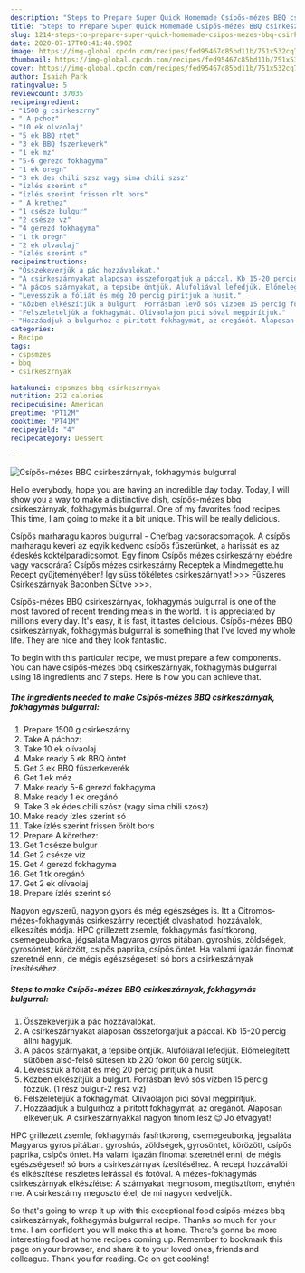 ```yaml
---
description: "Steps to Prepare Super Quick Homemade Csípős-mézes BBQ csirkeszárnyak, fokhagymás bulgurral"
title: "Steps to Prepare Super Quick Homemade Csípős-mézes BBQ csirkeszárnyak, fokhagymás bulgurral"
slug: 1214-steps-to-prepare-super-quick-homemade-csipos-mezes-bbq-csirkeszarnyak-fokhagymas-bulgurral
date: 2020-07-17T00:41:48.990Z
image: https://img-global.cpcdn.com/recipes/fed95467c85bd11b/751x532cq70/csipos-mezes-bbq-csirkeszarnyak-fokhagymas-bulgurral-recept-foto.jpg
thumbnail: https://img-global.cpcdn.com/recipes/fed95467c85bd11b/751x532cq70/csipos-mezes-bbq-csirkeszarnyak-fokhagymas-bulgurral-recept-foto.jpg
cover: https://img-global.cpcdn.com/recipes/fed95467c85bd11b/751x532cq70/csipos-mezes-bbq-csirkeszarnyak-fokhagymas-bulgurral-recept-foto.jpg
author: Isaiah Park
ratingvalue: 5
reviewcount: 37035
recipeingredient:
- "1500 g csirkeszrny"
- " A pchoz"
- "10 ek olvaolaj"
- "5 ek BBQ ntet"
- "3 ek BBQ fszerkeverk"
- "1 ek mz"
- "5-6 gerezd fokhagyma"
- "1 ek oregn"
- "3 ek des chili szsz vagy sima chili szsz"
- "ízlés szerint s"
- "ízlés szerint frissen rlt bors"
- " A krethez"
- "1 csésze bulgur"
- "2 csésze vz"
- "4 gerezd fokhagyma"
- "1 tk oregn"
- "2 ek olvaolaj"
- "ízlés szerint s"
recipeinstructions:
- "Összekeverjük a pác hozzávalókat."
- "A csirkeszárnyakat alaposan összeforgatjuk a páccal. Kb 15-20 percig állni hagyjuk."
- "A pácos szárnyakat, a tepsibe öntjük. Alufóliával lefedjük. Előmelegített sütőben alsó-felső sütésen kb 220 fokon 60 percig sütjük."
- "Levesszük a fóliát és még 20 percig pirítjuk a husit."
- "Közben elkészítjük a bulgurt. Forrásban levő sós vízben 15 percig főzzük. (1 rész bulgur-2 rész víz)"
- "Felszeleteljük a fokhagymát. Olívaolajon pici sóval megpirítjuk."
- "Hozzáadjuk a bulgurhoz a pirított fokhagymát, az oregánót. Alaposan elkeverjük. A csirkeszárnyakkal nagyon finom lesz 😉 Jó étvágyat!"
categories:
- Recipe
tags:
- cspsmzes
- bbq
- csirkeszrnyak

katakunci: cspsmzes bbq csirkeszrnyak 
nutrition: 272 calories
recipecuisine: American
preptime: "PT12M"
cooktime: "PT41M"
recipeyield: "4"
recipecategory: Dessert

---
```



![Csípős-mézes BBQ csirkeszárnyak, fokhagymás bulgurral](https://img-global.cpcdn.com/recipes/fed95467c85bd11b/751x532cq70/csipos-mezes-bbq-csirkeszarnyak-fokhagymas-bulgurral-recept-foto.jpg)

Hello everybody, hope you are having an incredible day today. Today, I will show you a way to make a distinctive dish, csípős-mézes bbq csirkeszárnyak, fokhagymás bulgurral. One of my favorites food recipes. This time, I am going to make it a bit unique. This will be really delicious.

Csípős marharagu kapros bulgurral - Chefbag vacsoracsomagok. A csípős marharagu keveri az egyik kedvenc csípős fűszerünket, a harissát és az édeskés koktélparadicsomot. Egy finom Csípős mézes csirkeszárny ebédre vagy vacsorára? Csípős mézes csirkeszárny Receptek a Mindmegette.hu Recept gyűjteményében! Így süss tökéletes csirkeszárnyat! &gt;&gt;&gt; Fűszeres Csirkeszárnyak Baconben Sütve &gt;&gt;&gt;.

Csípős-mézes BBQ csirkeszárnyak, fokhagymás bulgurral is one of the most favored of recent trending meals in the world. It is appreciated by millions every day. It's easy, it is fast, it tastes delicious. Csípős-mézes BBQ csirkeszárnyak, fokhagymás bulgurral is something that I've loved my whole life. They are nice and they look fantastic.


To begin with this particular recipe, we must prepare a few components. You can have csípős-mézes bbq csirkeszárnyak, fokhagymás bulgurral using 18 ingredients and 7 steps. Here is how you can achieve that.

<!--inarticleads1-->

##### The ingredients needed to make Csípős-mézes BBQ csirkeszárnyak, fokhagymás bulgurral:

1. Prepare 1500 g csirkeszárny
1. Take  A páchoz:
1. Take 10 ek olívaolaj
1. Make ready 5 ek BBQ öntet
1. Get 3 ek BBQ fűszerkeverék
1. Get 1 ek méz
1. Make ready 5-6 gerezd fokhagyma
1. Make ready 1 ek oregánó
1. Take 3 ek édes chili szósz (vagy sima chili szósz)
1. Make ready ízlés szerint só
1. Take ízlés szerint frissen őrölt bors
1. Prepare  A körethez:
1. Get 1 csésze bulgur
1. Get 2 csésze víz
1. Get 4 gerezd fokhagyma
1. Get 1 tk oregánó
1. Get 2 ek olívaolaj
1. Prepare ízlés szerint só


Nagyon egyszerű, nagyon gyors és még egészséges is. Itt a Citromos-mézes-fokhagymás csirkeszárny receptjét olvashatod: hozzávalók, elkészítés módja. HPC grillezett zsemle, fokhagymás fasírtkorong, csemegeuborka, jégsaláta Magyaros gyros pitában. gyroshús, zöldségek, gyrosöntet, körözött, csípős paprika, csípős öntet. Ha valami igazán finomat szeretnél enni, de mégis egészségeset! só bors a csirkeszárnyak ízesítéséhez. 

<!--inarticleads2-->

##### Steps to make Csípős-mézes BBQ csirkeszárnyak, fokhagymás bulgurral:

1. Összekeverjük a pác hozzávalókat.
1. A csirkeszárnyakat alaposan összeforgatjuk a páccal. Kb 15-20 percig állni hagyjuk.
1. A pácos szárnyakat, a tepsibe öntjük. Alufóliával lefedjük. Előmelegített sütőben alsó-felső sütésen kb 220 fokon 60 percig sütjük.
1. Levesszük a fóliát és még 20 percig pirítjuk a husit.
1. Közben elkészítjük a bulgurt. Forrásban levő sós vízben 15 percig főzzük. (1 rész bulgur-2 rész víz)
1. Felszeleteljük a fokhagymát. Olívaolajon pici sóval megpirítjuk.
1. Hozzáadjuk a bulgurhoz a pirított fokhagymát, az oregánót. Alaposan elkeverjük. A csirkeszárnyakkal nagyon finom lesz 😉 Jó étvágyat!


HPC grillezett zsemle, fokhagymás fasírtkorong, csemegeuborka, jégsaláta Magyaros gyros pitában. gyroshús, zöldségek, gyrosöntet, körözött, csípős paprika, csípős öntet. Ha valami igazán finomat szeretnél enni, de mégis egészségeset! só bors a csirkeszárnyak ízesítéséhez. A recept hozzávalói és elkészítése részletes leírással és fotóval. A mézes-fokhagymás csirkeszárnyak elkészíétse: A szárnyakat megmosom, megtisztítom, enyhén me. A csirkeszárny megosztó étel, de mi nagyon kedveljük. 

So that's going to wrap it up with this exceptional food csípős-mézes bbq csirkeszárnyak, fokhagymás bulgurral recipe. Thanks so much for your time. I am confident you will make this at home. There's gonna be more interesting food at home recipes coming up. Remember to bookmark this page on your browser, and share it to your loved ones, friends and colleague. Thank you for reading. Go on get cooking!
